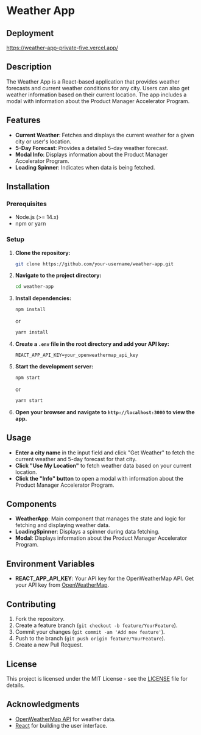 # Weather App

## Deployment

https://weather-app-private-five.vercel.app/

## Description

The Weather App is a React-based application that provides weather forecasts and current weather conditions for any city. Users can also get weather information based on their current location. The app includes a modal with information about the Product Manager Accelerator Program.

## Features

- **Current Weather**: Fetches and displays the current weather for a given city or user's location.
- **5-Day Forecast**: Provides a detailed 5-day weather forecast.
- **Modal Info**: Displays information about the Product Manager Accelerator Program.
- **Loading Spinner**: Indicates when data is being fetched.

## Installation

### Prerequisites

- Node.js (>= 14.x)
- npm or yarn

### Setup

1. **Clone the repository:**

    ```bash
    git clone https://github.com/your-username/weather-app.git
    ```

2. **Navigate to the project directory:**

    ```bash
    cd weather-app
    ```

3. **Install dependencies:**

    ```bash
    npm install
    ```
    or
    ```bash
    yarn install
    ```

4. **Create a `.env` file in the root directory and add your API key:**

    ```env
    REACT_APP_API_KEY=your_openweathermap_api_key
    ```

5. **Start the development server:**

    ```bash
    npm start
    ```
    or
    ```bash
    yarn start
    ```

6. **Open your browser and navigate to `http://localhost:3000` to view the app.**

## Usage

- **Enter a city name** in the input field and click "Get Weather" to fetch the current weather and 5-day forecast for that city.
- **Click "Use My Location"** to fetch weather data based on your current location.
- **Click the "Info" button** to open a modal with information about the Product Manager Accelerator Program.

## Components

- **WeatherApp**: Main component that manages the state and logic for fetching and displaying weather data.
- **LoadingSpinner**: Displays a spinner during data fetching.
- **Modal**: Displays information about the Product Manager Accelerator Program.

## Environment Variables

- **REACT_APP_API_KEY**: Your API key for the OpenWeatherMap API. Get your API key from [OpenWeatherMap](https://openweathermap.org/api).

## Contributing

1. Fork the repository.
2. Create a feature branch (`git checkout -b feature/YourFeature`).
3. Commit your changes (`git commit -am 'Add new feature'`).
4. Push to the branch (`git push origin feature/YourFeature`).
5. Create a new Pull Request.

## License

This project is licensed under the MIT License - see the [LICENSE](LICENSE) file for details.

## Acknowledgments

- [OpenWeatherMap API](https://openweathermap.org/api) for weather data.
- [React](https://reactjs.org/) for building the user interface.

